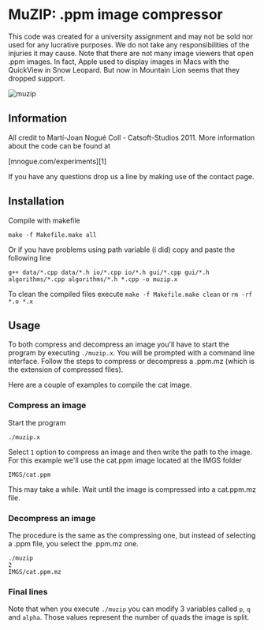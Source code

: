 MuZIP: .ppm image compressor
============================

This code was created for a university assignment and may not be sold nor used for any lucrative purposes. We do not take any responsibilities of the injuries it may cause.
Note that there are not many image viewers that open .ppm images. In fact, Apple used to display images in Macs with the QuickView in Snow Leopard. But now in Mountain Lion seems that they dropped support.

![muzip](https://raw.github.com/Catsoft-Studios/MuZIP/master/readme/muzip.png)

Information
-----------

All credit to Martí-Joan Nogué Coll - Catsoft-Studios 2011.
More information about the code can be found at

[mnogue.com/experiments][1]

If you have any questions drop us a line by making use of the contact page.

Installation
------------

Compile with makefile

	make -f Makefile.make all

Or if you have problems using path variable (i did) copy and paste the following line

	g++ data/*.cpp data/*.h io/*.cpp io/*.h gui/*.cpp gui/*.h algorithms/*.cpp algorithms/*.h *.cpp -o muzip.x

To clean the compiled files execute `make -f Makefile.make clean` or `rm -rf *.o *.x`

Usage
-----

To both compress and decompress an image you'll have to start the program by executing `./muzip.x`. You will be prompted with
a command line interface. Follow the steps to compress or decompress a .ppm.mz (which is the extension of compressed files).

Here are a couple of examples to compile the cat image.

### Compress an image

Start the program

	./muzip.x

Select `1` option to compress an image and then write the path to the image. For this example we'll use the cat.ppm image located at the IMGS folder

	IMGS/cat.ppm
	
This may take a while. Wait until the image is compressed into a cat.ppm.mz file.

### Decompress an image

The procedure is the same as the compressing one, but instead of selecting a .ppm file, you select the .ppm.mz one.

	./muzip
	2
	IMGS/cat.ppm.mz
	
### Final lines

Note that when you execute `./muzip` you can modify 3 variables called `p`, `q` and `alpha`. Those values represent the number of quads the image is split.

